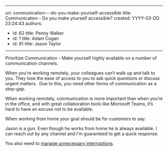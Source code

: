 

---
uri: communication---do-you-make-yourself-accessible
title: Communication - Do you make yourself accessible?
created: YYYY-03-DD 23:24:43
authors:
  - id: 62
    title: Penny Walker
  - id: 1
    title: Adam Cogan
  - id: 81
    title: Jason Taylor
---




<span class='intro'> <p class="ssw15-rteElement-P">​​​​Prioritize Communication - Make yourself&#160;highly available on a number of communication channels.​<br></p> </span>

<p>When you’re working remotely, your colleagues can’t walk up and talk to you. They lose the ease of access to you to ask quick questions or discuss urgent matters.&#160; Due to this, you need other forms of communication as a stop-gap.<br></p><p>When working remotely, communication is more important than when you’re in the office, and with great collaboration tools like Microsoft Teams​, it’s hard to have an excuse not to be available.​<br></p><p>When working from home your goal should be for customers to say&#58;<br></p><p class="ssw15-rteElement-Reference">Jason is a gun.&#160;Even though he works from home&#160;he is always available.&#160;​I can reach out by any channel and I'm guaranteed to get a quick response.<br></p><p class="ssw15-rteElement-P">​​​You also need to <a href="/_layouts/15/FIXUPREDIRECT.ASPX?WebId=3dfc0e07-e23a-4cbb-aac2-e778b71166a2&amp;TermSetId=07da3ddf-0924-4cd2-a6d4-a4809ae20160&amp;TermId=163976a7-e612-4a38-95cb-21c9ea1e9619">manage&#160;unnecessary interruptions</a>​.<br></p>


